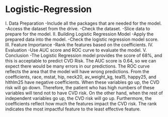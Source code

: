 # Logistic-Regression
I. Data Preparation
-Include all the packages that are needed for the model.
-Access the dataset from the drive.
-Check the dataset.
-Slice data to prepare for the model.
II. Building Logistic Regression Model
-Apply the prepared data into the model.
-Check the logistic regression model score.
III. Feature Importance
-Rank the features based on the coefficients.
IV. Evaluation
-Use AUC score and ROC curve to evaluate the model.
V. Conclusion
-The Logistic Regression model provides the score of 68%, and this is acceptable to predict CVD Risk. The AUC score is 0.64, so we can expect there would be many errors in our predictions. The ROC curve reflects the area that the model will have wrong predictions. From the coefficients, race, mstat, hip, neck20, av_weight_kg, tea15, happy25, and hlthlm25 have negative coefficients. When these variables go up, the CVD risk will go down. Therefore, the patient who has high numbers of these variables will tend not to have CVD risk. On the other hand, when the rest of independent variables go up, the CVD risk will go up. Furthermore, the coefficients reflect how much the features impact the CVD risk. The rank indicates the most impactful feature to the least effective feature.  
